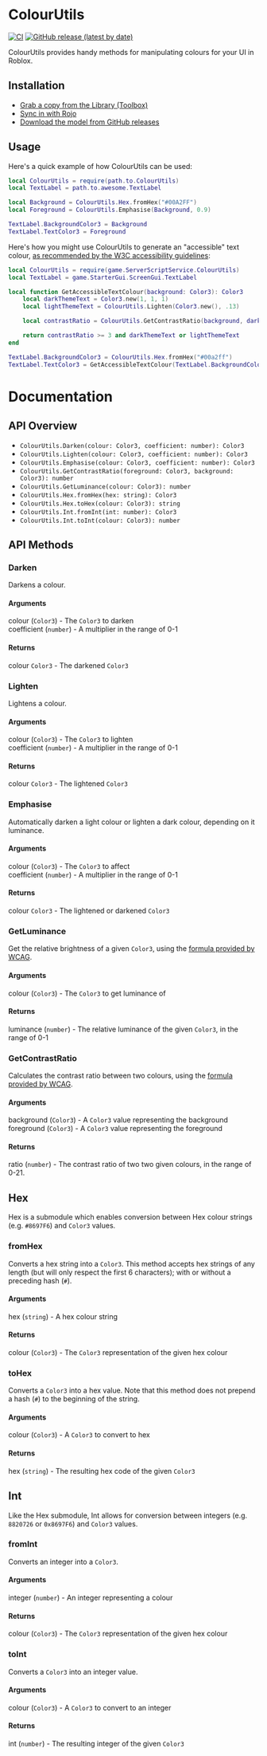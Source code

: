 <!-- Link References -->
[CI Status]: https://github.com/ClockworkSquirrel/colour-utils/actions
[Latest Release]: https://github.com/ClockworkSquirrel/colour-utils/releases/latest
[Library URL]: https://www.roblox.com/library/6573728888

# ColourUtils
[![CI](https://github.com/ClockworkSquirrel/colour-utils/actions/workflows/ci.yml/badge.svg)][CI Status]
[![GitHub release (latest by date)](https://img.shields.io/github/v/release/clockworksquirrel/colour-utils?label=latest+release)][Latest Release]

ColourUtils provides handy methods for manipulating colours for your UI in Roblox.

## Installation
* [Grab a copy from the Library (Toolbox)][Library URL]
* [Sync in with Rojo](https://rojo.space)
* [Download the model from GitHub releases][Latest Release]

## Usage
Here's a quick example of how ColourUtils can be used:

```lua
local ColourUtils = require(path.to.ColourUtils)
local TextLabel = path.to.awesome.TextLabel

local Background = ColourUtils.Hex.fromHex("#00A2FF")
local Foreground = ColourUtils.Emphasise(Background, 0.9)

TextLabel.BackgroundColor3 = Background
TextLabel.TextColor3 = Foreground
```

Here's how you might use ColourUtils to generate an "accessible" text colour, [as recommended by the W3C accessibility guidelines](https://www.w3.org/TR/2008/REC-WCAG20-20081211/#visual-audio-contrast-contrast):
```lua
local ColourUtils = require(game.ServerScriptService.ColourUtils)
local TextLabel = game.StarterGui.ScreenGui.TextLabel

local function GetAccessibleTextColour(background: Color3): Color3
    local darkThemeText = Color3.new(1, 1, 1)
    local lightThemeText = ColourUtils.Lighten(Color3.new(), .13)

    local contrastRatio = ColourUtils.GetContrastRatio(background, darkThemeText)

    return contrastRatio >= 3 and darkThemeText or lightThemeText
end

TextLabel.BackgroundColor3 = ColourUtils.Hex.fromHex("#00a2ff")
TextLabel.TextColor3 = GetAccessibleTextColour(TextLabel.BackgroundColor3)
```

# Documentation
## API Overview
* `ColourUtils.Darken(colour: Color3, coefficient: number): Color3`
* `ColourUtils.Lighten(colour: Color3, coefficient: number): Color3`
* `ColourUtils.Emphasise(colour: Color3, coefficient: number): Color3`
* `ColourUtils.GetContrastRatio(foreground: Color3, background: Color3): number`
* `ColourUtils.GetLuminance(colour: Color3): number`
* `ColourUtils.Hex.fromHex(hex: string): Color3`
* `ColourUtils.Hex.toHex(colour: Color3): string`
* `ColourUtils.Int.fromInt(int: number): Color3`
* `ColourUtils.Int.toInt(colour: Color3): number`

## API Methods
### Darken
Darkens a colour.
#### Arguments
colour (`Color3`) - The `Color3` to darken\
coefficient (`number`) - A multiplier in the range of 0-1
#### Returns
colour `Color3` - The darkened `Color3`

### Lighten
Lightens a colour.
#### Arguments
colour (`Color3`) - The `Color3` to lighten\
coefficient (`number`) - A multiplier in the range of 0-1
#### Returns
colour `Color3` - The lightened `Color3`

### Emphasise
Automatically darken a light colour or lighten a dark colour, depending on it luminance.
#### Arguments
colour (`Color3`) - The `Color3` to affect\
coefficient (`number`) - A multiplier in the range of 0-1
#### Returns
colour `Color3` - The lightened or darkened `Color3`

### GetLuminance
Get the relative brightness of a given `Color3`, using the [formula provided by WCAG](https://www.w3.org/TR/WCAG20-TECHS/G17.html#G17-tests).
#### Arguments
colour (`Color3`) - The `Color3` to get luminance of
#### Returns
luminance (`number`) - The relative luminance of the given `Color3`, in the range of 0-1

### GetContrastRatio
Calculates the contrast ratio between two colours, using the [formula provided by WCAG](https://www.w3.org/TR/WCAG20-TECHS/G17.html#G17-tests).
#### Arguments
background (`Color3`) - A `Color3` value representing the background\
foreground (`Color3`) - A `Color3` value representing the foreground
#### Returns
ratio (`number`) - The contrast ratio of two two given colours, in the range of 0-21.

## Hex
Hex is a submodule which enables conversion between Hex colour strings (e.g. `#8697F6`) and `Color3` values.

### fromHex
Converts a hex string into a `Color3`. This method accepts hex strings of any length (but will only respect the first 6 characters); with or without a preceding hash (`#`).
#### Arguments
hex (`string`) - A hex colour string
#### Returns
colour (`Color3`) - The `Color3` representation of the given hex colour

### toHex
Converts a `Color3` into a hex value. Note that this method does not prepend a hash (`#`) to the beginning of the string.
#### Arguments
colour (`Color3`) - A `Color3` to convert to hex
#### Returns
hex (`string`) - The resulting hex code of the given `Color3`

## Int
Like the Hex submodule, Int allows for conversion between integers (e.g. `8820726` or `0x8697F6`) and `Color3` values.

### fromInt
Converts an integer into a `Color3`.
#### Arguments
integer (`number`) - An integer representing a colour
#### Returns
colour (`Color3`) - The `Color3` representation of the given hex colour

### toInt
Converts a `Color3` into an integer value.
#### Arguments
colour (`Color3`) - A `Color3` to convert to an integer
#### Returns
int (`number`) - The resulting integer of the given `Color3`
